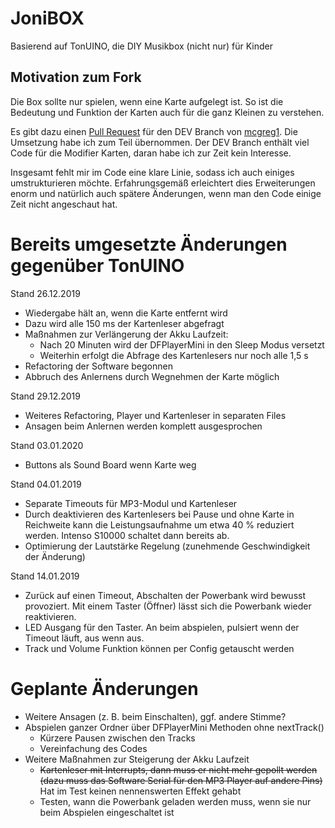 # JoniBOX
Basierend auf TonUINO, die DIY Musikbox (nicht nur) für Kinder

## Motivation zum Fork
Die Box sollte nur spielen, wenn eine Karte aufgelegt ist.
So ist die Bedeutung und Funktion der Karten auch für die ganz Kleinen zu verstehen.

Es gibt dazu einen [Pull Request](https://github.com/xfjx/TonUINO/pull/36) für den DEV Branch von [mcgreg1](https://github.com/mcgreg1).
Die Umsetzung habe ich zum Teil übernommen.
Der DEV Branch enthält viel Code für die Modifier Karten, daran habe ich zur Zeit kein Interesse.

Insgesamt fehlt mir im Code eine klare Linie, sodass ich auch einiges umstrukturieren möchte.
Erfahrungsgemäß erleichtert dies Erweiterungen enorm und natürlich auch spätere Änderungen, wenn man den Code einige Zeit nicht angeschaut hat.


# Bereits umgesetzte Änderungen gegenüber TonUINO
Stand 26.12.2019
- Wiedergabe hält an, wenn die Karte entfernt wird
- Dazu wird alle 150 ms der Kartenleser abgefragt
- Maßnahmen zur Verlängerung der Akku Laufzeit:
    - Nach 20 Minuten wird der DFPlayerMini in den Sleep Modus versetzt
    - Weiterhin erfolgt die Abfrage des Kartenlesers nur noch alle 1,5 s
- Refactoring der Software begonnen
- Abbruch des Anlernens durch Wegnehmen der Karte möglich

Stand 29.12.2019
- Weiteres Refactoring, Player und Kartenleser in separaten Files
- Ansagen beim Anlernen werden komplett ausgesprochen  

Stand 03.01.2020
- Buttons als Sound Board wenn Karte weg  

Stand 04.01.2019
- Separate Timeouts für MP3-Modul und Kartenleser
- Durch deaktivieren des Kartenlesers bei Pause und ohne Karte in Reichweite kann die Leistungsaufnahme um etwa 40 % reduziert werden. Intenso S10000 schaltet dann bereits ab.
- Optimierung der Lautstärke Regelung (zunehmende Geschwindigkeit der Änderung)

Stand 14.01.2019
- Zurück auf einen Timeout, Abschalten der Powerbank wird bewusst provoziert. Mit einem Taster (Öffner) lässt sich die Powerbank wieder reaktivieren.
- LED Ausgang für den Taster. An beim abspielen, pulsiert wenn der Timeout läuft, aus wenn aus.
- Track und Volume Funktion können per Config getauscht werden 


# Geplante Änderungen
- Weitere Ansagen (z. B. beim Einschalten), ggf. andere Stimme?
- Abspielen ganzer Ordner über DFPlayerMini Methoden ohne nextTrack()
    - Kürzere Pausen zwischen den Tracks
    - Vereinfachung des Codes
- Weitere Maßnahmen zur Steigerung der Akku Laufzeit
    - ~~Kartenleser mit Interrupts, dann muss er nicht mehr gepollt werden
      (dazu muss das Software Serial für den MP3 Player auf andere Pins)~~
      Hat im Test keinen nennenswerten Effekt gehabt
    - Testen, wann die Powerbank geladen werden muss, wenn sie nur beim Abspielen eingeschaltet ist
